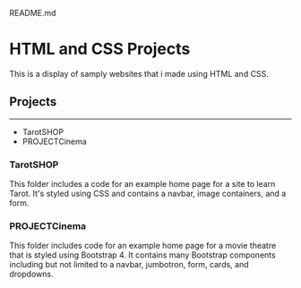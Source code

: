 README.md

# **HTML and CSS Projects**

This is a display of samply websites that i made using HTML and CSS.

## **Projects**
***

* TarotSHOP
* PROJECTCinema

### **TarotSHOP**

This folder includes a code for an example home page for a site to learn Tarot.  It's styled using CSS and contains a navbar, image containers, and a form.

### **PROJECTCinema**

This folder includes code for an example home page for a movie theatre that is styled using Bootstrap 4.  It contains many Bootstrap components including but not limited to a navbar, jumbotron, form, cards, and dropdowns.
